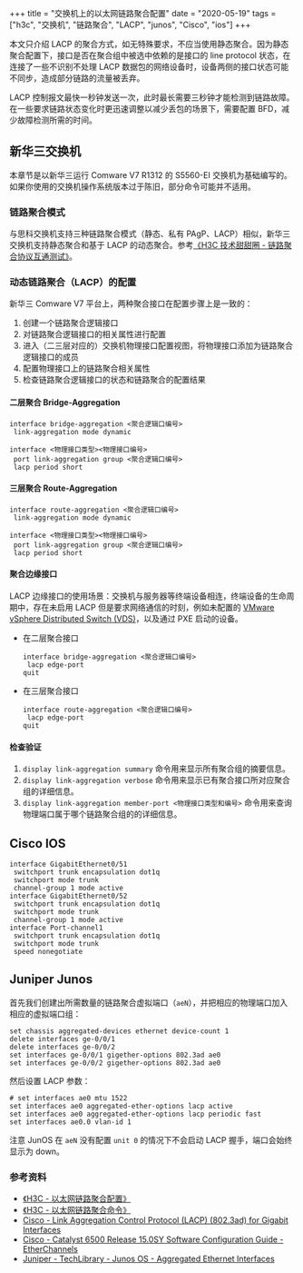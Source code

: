 +++
title = "交换机上的以太网链路聚合配置"
date = "2020-05-19"
tags = ["h3c", "交换机", "链路聚合", "LACP", "junos", "Cisco", "ios"]
+++

本文只介绍 LACP 的聚合方式，如无特殊要求，不应当使用静态聚合。因为静态聚合配置下，接口是否在聚合组中被选中依赖的是接口的 line protocol 状态，在连接了一些不识别不处理 LACP 数据包的网络设备时，设备两侧的接口状态可能不同步，造成部分链路的流量被丢弃。

LACP 控制报文最快一秒钟发送一次，此时最长需要三秒钟才能检测到链路故障。在一些要求链路状态变化时更迅速调整以减少丢包的场景下，需要配置 BFD，减少故障检测所需的时间。

## 新华三交换机

本章节是以新华三运行 Comware V7 R1312 的 S5560-EI 交换机为基础编写的。如果你使用的交换机操作系统版本过于陈旧，部分命令可能并不适用。

### 链路聚合模式

与思科交换机支持三种链路聚合模式（静态、私有 PAgP、LACP）相似，新华三交换机支持静态聚合和基于 LACP 的动态聚合。参考[《H3C 技术甜甜圈 - 链路聚合协议互通测试》](http://www.h3c.com/cn/d_201405/828443_97665_0.htm)。

### 动态链路聚合（LACP）的配置

新华三 Comware V7 平台上，两种聚合接口在配置步骤上是一致的：

1. 创建一个链路聚合逻辑接口
2. 对链路聚合逻辑接口的相关属性进行配置
3. 进入（二三层对应的）交换机物理接口配置视图，将物理接口添加为链路聚合逻辑接口的成员
4. 配置物理接口上的链路聚合相关属性
5. 检查链路聚合逻辑接口的状态和链路聚合的配置结果

#### 二层聚合 Bridge-Aggregation

```
interface bridge-aggregation <聚合逻辑口编号>
 link-aggregation mode dynamic

interface <物理接口类型><物理接口编号>
 port link-aggregation group <聚合逻辑口编号>
 lacp period short
```

#### 三层聚合 Route-Aggregation

```
interface route-aggregation <聚合逻辑口编号>
 link-aggregation mode dynamic

interface <物理接口类型><物理接口编号>
 port link-aggregation group <聚合逻辑口编号>
 lacp period short
```

#### 聚合边缘接口

LACP 边缘接口的使用场景：交换机与服务器等终端设备相连，终端设备的生命周期中，存在未启用 LACP 但是要求网络通信的时刻，例如未配置的 [VMware vSphere Distributed Switch (VDS)](https://www.vmware.com/products/vsphere/distributed-switch.html)，以及通过 PXE 启动的设备。

- 在二层聚合接口

  ```
  interface bridge-aggregation <聚合逻辑口编号>
   lacp edge-port
  quit
  ```

- 在三层聚合接口

  ```
  interface route-aggregation <聚合逻辑口编号>
   lacp edge-port
  quit
  ```

#### 检查验证

1. `display link-aggregation summary` 命令用来显示所有聚合组的摘要信息。
1. `display link-aggregation verbose` 命令用来显示已有聚合接口所对应聚合组的详细信息。
1. `display link-aggregation member-port <物理接口类型和编号>` 命令用来查询物理端口属于哪个链路聚合组的的详细信息。

## Cisco IOS

```
interface GigabitEthernet0/51
 switchport trunk encapsulation dot1q
 switchport mode trunk
 channel-group 1 mode active
interface GigabitEthernet0/52
 switchport trunk encapsulation dot1q
 switchport mode trunk
 channel-group 1 mode active
interface Port-channel1
 switchport trunk encapsulation dot1q
 switchport mode trunk
 speed nonegotiate
```

## Juniper Junos

首先我们创建出所需数量的链路聚合虚拟端口（`aeN`），并把相应的物理端口加入相应的虚拟端口组：

```
set chassis aggregated-devices ethernet device-count 1
delete interfaces ge-0/0/1
delete interfaces ge-0/0/2
set interfaces ge-0/0/1 gigether-options 802.3ad ae0
set interfaces ge-0/0/2 gigether-options 802.3ad ae0
```

然后设置 LACP 参数：

```
# set interfaces ae0 mtu 1522
set interfaces ae0 aggregated-ether-options lacp active
set interfaces ae0 aggregated-ether-options lacp periodic fast
set interfaces ae0.0 vlan-id 1
```

注意 JunOS 在 `aeN` 没有配置 `unit 0` 的情况下不会启动 LACP 握手，端口会始终显示为 down。

### 参考资料

- [《H3C - 以太网链路聚合配置》](https://www.h3c.com/cn/d_201912/1252416_30005_0.htm)
- [《H3C - 以太网链路聚合命令》](https://www.h3c.com/cn/d_201912/1252029_30005_0.htm)
- [Cisco - Link Aggregation Control Protocol (LACP) (802.3ad) for Gigabit Interfaces](https://www.cisco.com/c/en/us/td/docs/ios/12_2sb/feature/guide/gigeth.html)
- [Cisco - Catalyst 6500 Release 15.0SY Software Configuration Guide - EtherChannels](https://www.cisco.com/c/en/us/td/docs/switches/lan/catalyst6500/ios/15-0SY/configuration/guide/15_0_sy_swcg/etherchannel.html)
- [Juniper - TechLibrary - Junos OS - Aggregated Ethernet Interfaces](https://www.juniper.net/documentation/en_US/junos/topics/topic-map/switches-interface-aggregated.html)
